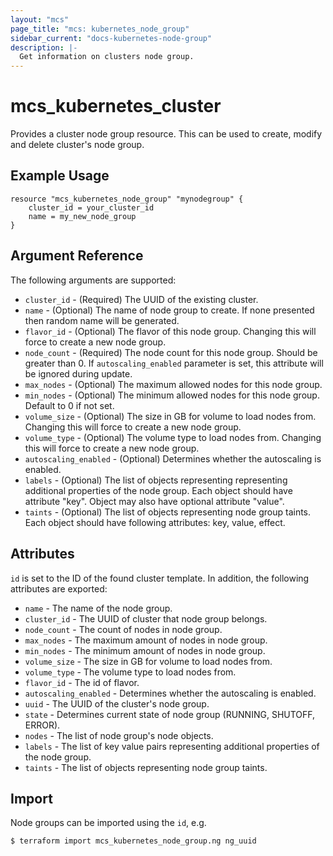 ```yaml
---
layout: "mcs"
page_title: "mcs: kubernetes_node_group"
sidebar_current: "docs-kubernetes-node-group"
description: |-
  Get information on clusters node group.
---
```


# mcs\_kubernetes\_cluster

Provides a cluster node group resource. This can be used to create, modify and delete cluster's node group.

## Example Usage
```
resource "mcs_kubernetes_node_group" "mynodegroup" {
    cluster_id = your_cluster_id
    name = my_new_node_group
}
```

## Argument Reference

The following arguments are supported:

* `cluster_id` - (Required) The UUID of the existing cluster.
* `name` - (Optional) The name of node group to create.
 If none presented then random name will be generated.
* `flavor_id` - (Optional) The flavor of this node group.
 Changing this will force to create a new node group.
* `node_count` - (Required) The node count for this node group. Should be greater than 0.
 If `autoscaling_enabled` parameter is set, this attribute will be ignored during update.
* `max_nodes` - (Optional) The maximum allowed nodes for this node group.
* `min_nodes` - (Optional) The minimum allowed nodes for this node group. Default to 0 if not set.
* `volume_size` - (Optional) The size in GB for volume to load nodes from.
 Changing this will force to create a new node group.
* `volume_type` - (Optional) The volume type to load nodes from.
 Changing this will force to create a new node group.
* `autoscaling_enabled` - (Optional) Determines whether the autoscaling is enabled.
* `labels` - (Optional) The list of objects representing representing additional 
    properties of the node group. Each object should have attribute "key". 
    Object may also have optional attribute "value".
* `taints` - (Optional) The list of objects representing node group taints. Each
    object should have following attributes: key, value, effect.

    
## Attributes
`id` is set to the ID of the found cluster template. In addition, the following
attributes are exported:

* `name` - The name of the node group.
* `cluster_id` - The UUID of cluster that node group belongs.
* `node_count` - The count of nodes in node group.
* `max_nodes` - The maximum amount of nodes in node group.
* `min_nodes` - The minimum amount of nodes in node group.
* `volume_size` - The size in GB for volume to load nodes from.
* `volume_type` - The volume type to load nodes from.
* `flavor_id` - The id of flavor.
* `autoscaling_enabled` - Determines whether the autoscaling is enabled.
* `uuid` - The UUID of the cluster's node group.
* `state` - Determines current state of node group (RUNNING, SHUTOFF, ERROR).
* `nodes` - The list of node group's node objects.
* `labels` - The list of key value pairs representing additional
    properties of the node group.
* `taints` - The list of objects representing node group taints.

## Import

Node groups can be imported using the `id`, e.g.

```
$ terraform import mcs_kubernetes_node_group.ng ng_uuid
```